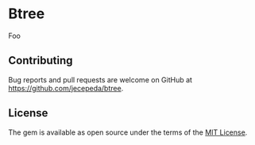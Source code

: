 # Btree

Foo

## Contributing

Bug reports and pull requests are welcome on GitHub at https://github.com/jecepeda/btree.

## License

The gem is available as open source under the terms of the [MIT License](https://opensource.org/licenses/MIT).

